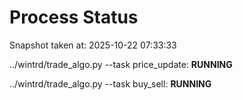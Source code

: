 # Process Status

Snapshot taken at: 2025-10-22 07:33:33

../wintrd/trade_algo.py --task price_update: **RUNNING**

../wintrd/trade_algo.py --task buy_sell: **RUNNING**

